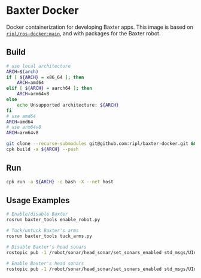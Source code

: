 # Baxter Docker

Docker containerization for developing Baxter apps. This image is based on [`ripl/ros-docker:main`](https://github.com/ripl/ros-docker), and with packages for the Baxter robot.

## Build

```bash
# use local architecture
ARCH=$(arch)
if [ ${ARCH} = x86_64 ]; then
    ARCH=amd64
elif [ ${ARCH} = aarch64 ]; then
    ARCH=arm64v8
else
    echo Unsupported architecture: ${ARCH}
fi
# use amd64
ARCH=amd64
# use arm64v8
ARCH=arm64v8
```

```bash
git clone --recurse-submodules git@github.com:ripl/baxter-docker.git && cd baxter-docker/
cpk build -a ${ARCH} --push
```

## Run

```bash
cpk run -a ${ARCH} -c bash -X --net host
```

## Usage Examples

```bash
# Enable/disable Baxter
rosrun baxter_tools enable_robot.py

# Tuck/untuck Baxter's arms
rosrun baxter_tools tuck_arms.py

# Disable Baxter's head sonars
rostopic pub -1 /robot/sonar/head_sonar/set_sonars_enabled std_msgs/UInt16 0

# Enable Baxter's head sonars
rostopic pub -1 /robot/sonar/head_sonar/set_sonars_enabled std_msgs/UInt16 4095
```
